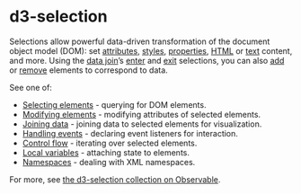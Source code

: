 # d3-selection

Selections allow powerful data-driven transformation of the document object model (DOM): set [attributes](./d3-selection/modifying.md#selection_attr), [styles](./d3-selection/modifying.md#selection_style), [properties](./d3-selection/modifying.md#selection_property), [HTML](./d3-selection/modifying.md#selection_html) or [text](./d3-selection/modifying.md#selection_text) content, and more. Using the [data join](./d3-selection/joining.md)’s [enter](./d3-selection/joining.md#selection_enter) and [exit](./d3-selection/joining.md#selection_enter) selections, you can also [add](./d3-selection/modifying.md#selection_append) or [remove](./d3-selection/modifying.md#selection_remove) elements to correspond to data.

See one of:

* [Selecting elements](./d3-selection/selecting.md) - querying for DOM elements.
* [Modifying elements](./d3-selection/modifying.md) - modifying attributes of selected elements.
* [Joining data](./d3-selection/joining.md) - joining data to selected elements for visualization.
* [Handling events](./d3-selection/events.md) - declaring event listeners for interaction.
* [Control flow](./d3-selection/control-flow.md) - iterating over selected elements.
* [Local variables](./d3-selection/locals.md) - attaching state to elements.
* [Namespaces](./d3-selection/namespaces.md) - dealing with XML namespaces.

For more, see [the d3-selection collection on Observable](https://observablehq.com/collection/@d3/d3-selection).

